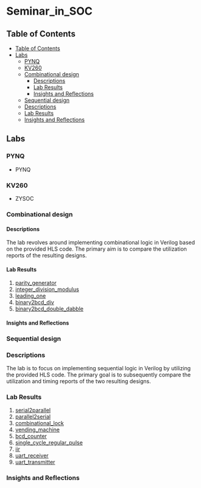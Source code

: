 # Seminar_in_SOC

## <a name='TableofContents'></a>Table of Contents
<!-- vscode-markdown-toc -->
* [Table of Contents](#TableofContents)
* [Labs](#Labs)
	* [PYNQ](#PYNQ)
	* [KV260](#KV260)
	* [Combinational design](#Combinationaldesign)
		* [Descriptions](#Descriptions)
		* [Lab Results](#LabResults)
		* [Insights and Reflections](#InsightsandReflections)
	* [Sequential design](#Sequentialdesign)
	* [Descriptions](#Descriptions-1)
	* [Lab Results](#LabResults-1)
	* [Insights and Reflections](#InsightsandReflections-1)

<!-- vscode-markdown-toc-config
	numbering=false
	autoSave=true
	/vscode-markdown-toc-config -->
<!-- /vscode-markdown-toc -->

## <a name='Labs'></a>Labs

### <a name='PYNQ'></a>PYNQ
   - PYNQ

### <a name='KV260'></a>KV260
   - ZYSOC

### <a name='Combinationaldesign'></a>Combinational design

#### <a name='Descriptions'></a>Descriptions

The lab revolves around implementing combinational logic in Verilog based on the provided HLS code. The primary aim is to compare the utilization reports of the resulting designs.

#### <a name='LabResults'></a>Lab Results

1. [parity_generator](/lab/lab3_combinational/parity_generator/ReadMe.md)
2. [integer_division_modulus](/lab/lab3_combinational/integer_division_modulus/ReadMe.md)
3. [leading_one](/lab/lab3_combinational/leading_one/ReadMe.md)
4. [binary2bcd_div](/lab/lab3_combinational/binary2bcd_div/ReadMe.md)
5. [binary2bcd_double_dabble](/lab/lab3_combinational/binary2bcd_double_dabble/ReadMe.md)

#### <a name='InsightsandReflections'></a>Insights and Reflections

### <a name='Sequentialdesign'></a>Sequential design

### <a name='Descriptions-1'></a>Descriptions

The lab is to focus on implementing sequential logic in Verilog by utilizing the provided HLS code. The primary goal is to subsequently compare the utilization and timing reports of the two resulting designs.

### <a name='LabResults-1'></a>Lab Results

1. [serial2parallel](/lab/lab4_sequential/serial2parallel/ReadMe.md)
2. [parallel2serial](/lab/lab4_sequential/parallel2serial/ReadMe.md)
3. [combinational_lock](/lab/lab4_sequential/combinational_lock/ReadMe.md)
4. [vending_machine](/lab/lab4_sequential/vending_machine/ReadMe.md)
5. [bcd_counter](/lab/lab4_sequential/bcd_counter/ReadMe.md)
6. [single_cycle_regular_pulse](/lab/lab4_sequential/single_cycle_regular_pulse/ReadMe.md)
7. [iir](/lab/lab4_sequential/iir/ReadMe.md)
8. [uart_receiver](/lab/lab4_sequential/uart_receiver/ReadMe.md)
9. [uart_transmitter](/lab/lab4_sequential/uart_transmitter/ReadMe.md)

### <a name='InsightsandReflections-1'></a>Insights and Reflections
